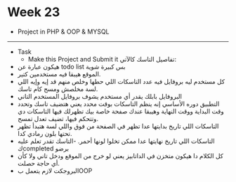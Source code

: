# Week 23
   - Project in  PHP & OOP & MYSQL
---
- Task
    - Make this Project and Submit it 
    تفاصيل التاسك كالآتي:
- هيكون عبارة عن todo list بس كبيرة شوية
- الموقع هيبقا فيه مستخدمين كتير.
- كل مستخدم ليه بروفايل فيه عدد التاسكات اللي حطها وخلص منهم قد إيه وإيه اللي لسة مخلصش ومسح كام تاسك.
- البروفايل بابلك يقدر أي مستخدم يشوف بروفايل المستخدم التاني
- التطبيق دوره الأساسي إنه ينظم التاسكات بوقت محدد يعني هتضيف تاسك وتحدد وقت البداية ووقت النهاية وهيبقا عندك صفحة خاصة بيك تظهرلك فيها التاسكات دي وتتحكم فيها، تضيف تعدل تمسح.
- التاسكات اللي تاريخ بدايتها عدا تظهر في الصفحة من فوق واللي لسة هتبدأ تظهر تحتها بلون رمادي كدا.
- التاسكات اللي تاريخ نهايتها عدا ممكن تخلوا لونها أحمر. -التاسك تقدر تعلم عليه كcompleted برضو
- كل الكلام دا هيكون متخزن في الداتابيز يعني لو خرج من الموقع ودخل تاني ولا كأن أي حاجة حصلت.
- البروجكت لازم يتعمل بOOP
        